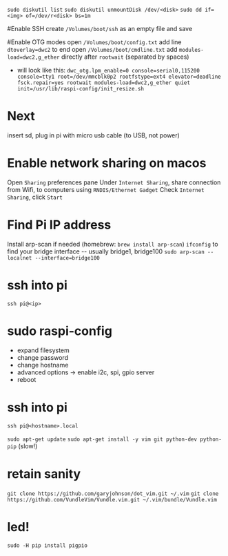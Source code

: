 `sudo diskutil list`
`sudo diskutil unmountDisk /dev/<disk>`
`sudo dd if=<img> of=/dev/r<disk> bs=1m`

#Enable SSH
create `/Volumes/boot/ssh` as an empty file and save

#Enable OTG modes
open `/Volumes/boot/config.txt` add line `dtoverlay=dwc2` to end
open `/Volumes/boot/cmdline.txt` add `modules-load=dwc2,g_ether` directly after `rootwait` (separated by spaces)
 - will look like this: `dwc_otg.lpm_enable=0 console=serial0,115200 console=tty1 root=/dev/mmcblk0p2 rootfstype=ext4 elevator=deadline fsck.repair=yes rootwait modules-load=dwc2,g_ether quiet init=/usr/lib/raspi-config/init_resize.sh`

# Next
insert sd, plug in pi with micro usb cable (to USB, not power)

# Enable network sharing on macos
Open `Sharing` preferences pane
Under `Internet Sharing`, share connection from Wifi, to computers using `RNDIS/Ethernet Gadget`
Check `Internet Sharing`, click `Start`

# Find Pi IP address
Install arp-scan if needed (homebrew: `brew install arp-scan`)
`ifconfig` to find your bridge interface -- usually bridge1, bridge100
`sudo arp-scan --localnet --interface=bridge100`

# ssh into pi
`ssh pi@<ip>`

# sudo raspi-config
- expand filesystem
- change password
- change hostname
- advanced options -> enable i2c, spi, gpio server
- reboot

# ssh into pi
`ssh pi@<hostname>.local`

`sudo apt-get update`
`sudo apt-get install -y vim git python-dev python-pip`
(slow!)

# retain sanity
`git clone https://github.com/garyjohnson/dot_vim.git ~/.vim`
`git clone https://github.com/VundleVim/Vundle.vim.git ~/.vim/bundle/Vundle.vim`
  
# led!
`sudo -H pip install pigpio` 
